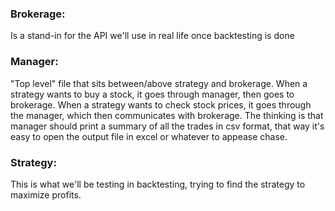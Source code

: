 

### Brokerage:
Is a stand-in for the API we'll use in real life once backtesting is done

### Manager:
"Top level" file that sits between/above strategy and brokerage. When a strategy wants to buy a stock, it goes through manager, then goes to brokerage. When a strategy wants to check stock prices, it goes through the manager, which then communicates with brokerage. The thinking is that manager should print a summary of all the trades in csv format, that way it's easy to open the output file in excel or whatever to appease chase.

### Strategy:
This is what we'll be testing in backtesting, trying to find the strategy to maximize profits.


